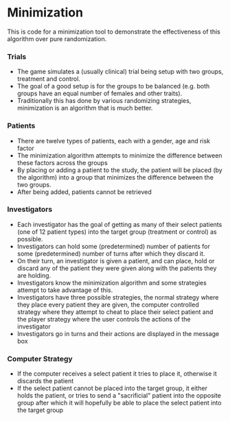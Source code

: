 # Minimization
This is code for a minimization tool to demonstrate the effectiveness of this algorithm over pure randomization.

### Trials
* The game simulates a (usually clinical) trial being setup with two groups, treatment and control.
* The goal of a good setup is for the groups to be balanced (e.g. both groups have an equal number of females and other traits).
* Traditionally this has done by various randomizing strategies, minimization is an algorithm that is much better.

### Patients
* There are twelve types of patients, each with a gender, age and risk factor
* The minimization algorithm attempts to minimize the difference between these factors across the groups
* By placing or adding a patient to the study, the patient will be placed (by the algorithm) into a group that minimizes the difference between the two groups.
* After being added, patients cannot be retrieved

### Investigators
* Each investigator has the goal of getting as many of their select patients (one of 12 patient types) into the target group (treatment or control) as possible.
* Investigators can hold some (predetermined) number of patients for some (predetermined) number of turns after which they discard it.
* On their turn, an investigator is given a patient, and can place, hold or discard any of the patient they were given along with the patients they are holding.
* Investigators know the minimization algorithm and some strategies attempt to take advantage of this.
* Investigators have three possible strategies, the normal strategy where they place every patient they are given, the computer controlled strategy where they attempt to cheat to place their select patient and the player strategy where the user controls the actions of the investigator
* Investigators go in turns and their actions are displayed in the message box

### Computer Strategy
* If the computer receives a select patient it tries to place it, otherwise it discards the patient
* If the select patient cannot be placed into the target group, it either holds the patient, or tries to send a "sacrificial" patient into the opposite group after which it will hopefully be able to place the select patient into the target group
